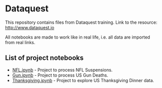 # Dataquest
This repository contains files from Dataquest training.
Link to the resource: http://www.dataquest.io

All notebooks are made to work like in real life, i.e. all data are imported from real links.

## List of project notebooks
- [NFL.ipynb](https://github.com/denrasulev/dataquest/blob/master/NFL.ipynb) - Project to process NFL Suspensions.
- [Gun.ipynb](https://github.com/denrasulev/dataquest/blob/master/Gun.ipynb) - Project to process US Gun Deaths.
- [Thanksgiving.ipynb](https://github.com/denrasulev/dataquest/blob/master/Thanksgiving.ipynb) - Project to explore US Thanksgiving Dinner data.
